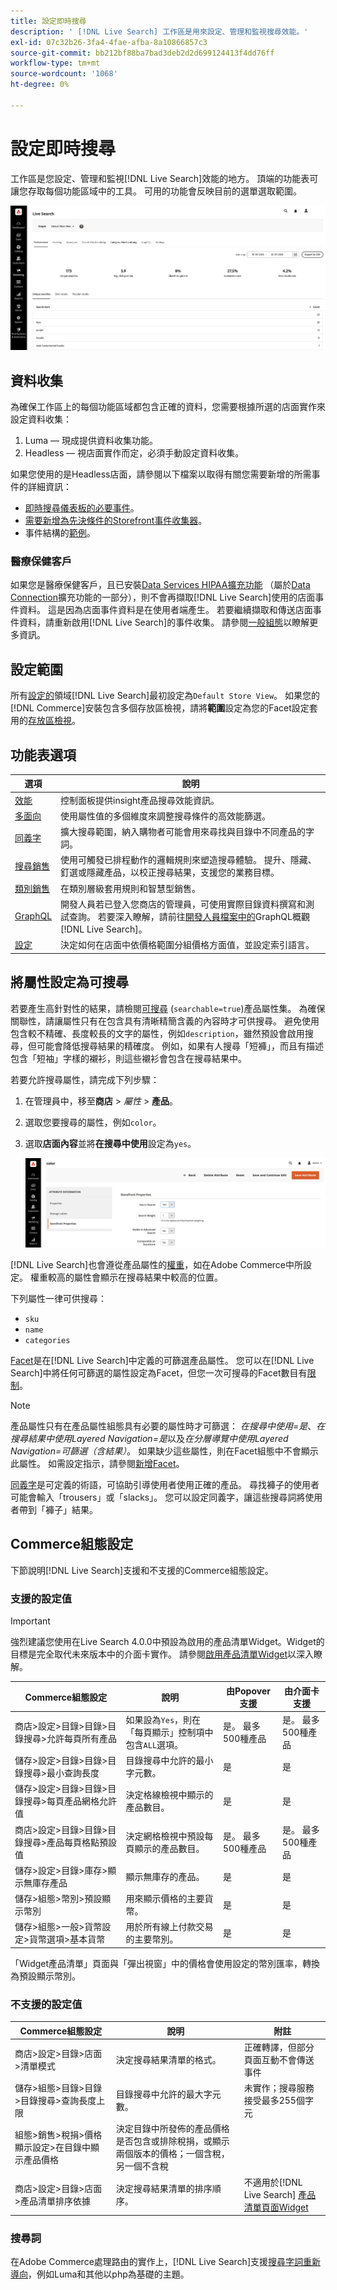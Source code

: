 ```yaml
---
title: 設定即時搜尋
description: ' [!DNL Live Search] 工作區是用來設定、管理和監視搜尋效能。'
exl-id: 07c32b26-3fa4-4fae-afba-8a10866857c3
source-git-commit: bb212bf88ba7bad3deb2d2d699124413f4dd76ff
workflow-type: tm+mt
source-wordcount: '1068'
ht-degree: 0%

---
```


# 設定即時搜尋

工作區是您設定、管理和監視[!DNL Live Search]效能的地方。 頂端的功能表可讓您存取每個功能區域中的工具。 可用的功能會反映目前的選單選取範圍。

![Workspace](assets/workspace.png)

## 資料收集

為確保工作區上的每個功能區域都包含正確的資料，您需要根據所選的店面實作來設定資料收集：

1. Luma — 現成提供資料收集功能。
1. Headless — 視店面實作而定，必須手動設定資料收集。

如果您使用的是Headless店面，請參閱以下檔案以取得有關您需要新增的所需事件的詳細資訊：

- [即時搜尋儀表板的必要事件](https://developer.adobe.com/commerce/services/shared-services/storefront-events/#live-search)。
- [需要新增為先決條件的Storefront事件收集器](https://developer.adobe.com/commerce/services/shared-services/storefront-events/collector/)。
- 事件結構的[範例](https://github.com/adobe/commerce-events/tree/main/examples)。

### 醫療保健客戶

如果您是醫療保健客戶，且已安裝[Data Services HIPAA擴充功能](../data-connection/hipaa-readiness.md#installation) （屬於[Data Connection](../data-connection/overview.md)擴充功能的一部分），則不會再擷取[!DNL Live Search]使用的店面事件資料。 這是因為店面事件資料是在使用者端產生。 若要繼續擷取和傳送店面事件資料，請重新啟用[!DNL Live Search]的事件收集。 請參閱[一般組態](https://experienceleague.adobe.com/en/docs/commerce-admin/config/general/general#data-services)以瞭解更多資訊。

## 設定範圍

所有[設定的](https://experienceleague.adobe.com/docs/commerce-admin/start/setup/websites-stores-views.html#scope-settings)領域[!DNL Live Search]最初設定為`Default Store View`。 如果您的[!DNL Commerce]安裝包含多個存放區檢視，請將&#x200B;**範圍**&#x200B;設定為您的Facet設定套用的[存放區檢視](https://experienceleague.adobe.com/docs/commerce-admin/start/setup/websites-stores-views.html)。

## 功能表選項

| 選項 | 說明 |
|--- |--- |
| [效能](performance.md) | 控制面板提供insight產品搜尋效能資訊。 |
| [多面向](facets.md) | 使用屬性值的多個維度來調整搜尋條件的高效能篩選。 |
| [同義字](synonyms.md) | 擴大搜尋範圍，納入購物者可能會用來尋找與目錄中不同產品的字詞。 |
| [搜尋銷售](rules.md) | 使用可觸發已排程動作的邏輯規則來塑造搜尋體驗。 提升、隱藏、釘選或隱藏產品，以校正搜尋結果，支援您的業務目標。 |
| [類別銷售](category-merch.md) | 在類別層級套用規則和智慧型銷售。 |
| [GraphQL](graphql.md) | 開發人員若已登入您商店的管理員，可使用實際目錄資料撰寫和測試查詢。 若要深入瞭解，請前往[開發人員檔案中的](https://developer.adobe.com/commerce/webapi/graphql/schema/live-search/)GraphQL概觀[!DNL Live Search]。 |
| [設定](settings.md) | 決定如何在店面中依價格範圍分組價格方面值，並設定索引語言。 |

## 將屬性設定為可搜尋

若要產生高針對性的結果，請檢閱[可搜尋](https://experienceleague.adobe.com/docs/commerce-admin/catalog/product-attributes/product-attributes.html) (`searchable=true`)產品屬性集。 為確保關聯性，請讓屬性只有在包含具有清晰精簡含義的內容時才可供搜尋。 避免使用包含較不精確、長度較長的文字的屬性，例如`description`，雖然預設會啟用搜尋，但可能會降低搜尋結果的精確度。 例如，如果有人搜尋「短褲」，而且有描述包含「短袖」字樣的襯衫，則這些襯衫會包含在搜尋結果中。

若要允許搜尋屬性，請完成下列步驟：

1. 在管理員中，移至&#x200B;**商店** > *屬性* > **產品**。
1. 選取您要搜尋的屬性，例如`color`。
1. 選取&#x200B;**店面內容**&#x200B;並將&#x200B;**在搜尋中使用**&#x200B;設定為`yes`。

   ![Workspace](assets/attribute-searchable.png)

[!DNL Live Search]也會遵從產品屬性的[權重](https://experienceleague.adobe.com/docs/commerce-admin/catalog/catalog/search/search-results.html#weighted-search)，如在Adobe Commerce中所設定。 權重較高的屬性會顯示在搜尋結果中較高的位置。

下列屬性一律可供搜尋：

- `sku`
- `name`
- `categories`

[Facet](facets.md)是在[!DNL Live Search]中定義的可篩選產品屬性。 您可以在[!DNL Live Search]中將任何可篩選的屬性設定為Facet，但您一次可搜尋的Facet數目有[限制](boundaries-limits.md)。

>[!NOTE]
>
>產品屬性只有在產品屬性組態具有必要的屬性時才可篩選： *在搜尋中使用=是*、*在搜尋結果中使用Layered Navigation=是*&#x200B;以及&#x200B;*在分層導覽中使用Layered Navigation=可篩選（含結果）*。 如果缺少這些屬性，則在Facet組態中不會顯示此屬性。 如需設定指示，請參閱[新增Facet](facets-add.md#add-a-facet)。

[同義字](synonyms.md)是可定義的術語，可協助引導使用者使用正確的產品。 尋找褲子的使用者可能會輸入「trousers」或「slacks」。 您可以設定同義字，讓這些搜尋詞將使用者帶到「褲子」結果。

## Commerce組態設定

下節說明[!DNL Live Search]支援和不支援的Commerce組態設定。

### 支援的設定值

>[!IMPORTANT]
>
>強烈建議您使用在Live Search 4.0.0中預設為啟用的產品清單Widget。Widget的目標是完全取代未來版本中的介面卡實作。 請參閱[啟用產品清單Widget](install.md#enable-product-listing-widgets)以深入瞭解。

| Commerce組態設定 | 說明 | 由Popover支援 | 由介面卡支援 |
|---|---|---|---|
| 商店>設定>目錄>目錄>目錄搜尋>允許每頁所有產品 | 如果設為`Yes`，則在「每頁顯示」控制項中包含`ALL`選項。 | 是。 最多500種產品 | 是。 最多500種產品 |
| 儲存>設定>目錄>目錄>目錄搜尋>最小查詢長度 | 目錄搜尋中允許的最小字元數。 | 是 | 是 |
| 儲存>設定>目錄>目錄>目錄搜尋>每頁產品網格允許值 | 決定格線檢視中顯示的產品數目。 | 是 | 是 |
| 商店>設定>目錄>目錄>目錄搜尋>產品每頁格點預設值 | 決定網格檢視中預設每頁顯示的產品數目。 | 是。 最多500種產品 | 是。 最多500種產品 |
| 儲存>設定>目錄>庫存>顯示無庫存產品 | 顯示無庫存的產品。 | 是 | 是 |
| 儲存>組態>幣別>預設顯示幣別 | 用來顯示價格的主要貨幣。 | 是 | 是 |
| 儲存>組態>一般>貨幣設定>貨幣選項>基本貨幣 | 用於所有線上付款交易的主要幣別。 | 是 | 是 |

「Widget產品清單」頁面與「彈出視窗」中的價格會使用設定的幣別匯率，轉換為預設顯示幣別。

### 不支援的設定值

| Commerce組態設定 | 說明 | 附註 |
|---|---|---|
| 商店>設定>目錄>店面>清單模式 | 決定搜尋結果清單的格式。 | 正確轉譯，但部分頁面互動不會傳送事件 |
| 儲存>組態>目錄>目錄>目錄搜尋>查詢長度上限 | 目錄搜尋中允許的最大字元數。 | 未實作；搜尋服務接受最多255個字元 |
| 組態>銷售>稅捐>價格顯示設定>在目錄中顯示產品價格 | 決定目錄中所發佈的產品價格是否包含或排除稅捐，或顯示兩個版本的價格；一個含稅，另一個不含稅 |  |
| 商店>設定>目錄>店面>產品清單排序依據 | 決定搜尋結果清單的排序順序。 | 不適用於[!DNL Live Search] [產品清單頁面Widget](plp-styling.md) |

### 搜尋詞

在Adobe Commerce處理路由的實作上，[!DNL Live Search]支援[搜尋字詞重新導向](https://experienceleague.adobe.com/docs/commerce-admin/catalog/catalog/search/search-terms.html)，例如Luma和其他以php為基礎的主題。
